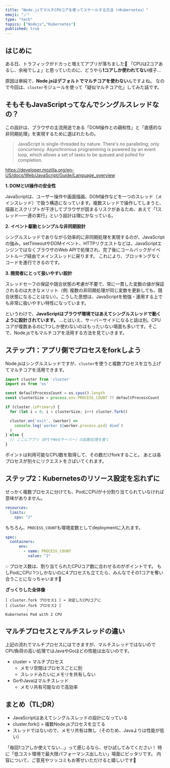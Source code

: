 ```yaml
---
title: "Node.jsでマルチCPUコアを使ってスケールする方法（+Kubernetes）"
emoji: "🪄"
type: "tech" 
topics: ["Nodejs","Kubernetes"]
published: true
---
```


## はじめに

ある日、トラフィックがドカっと増えてアプリが落ちました🥹
「CPUは2コアあるし、余裕でしょ」と思っていたのに、どうやら**1コアしか使われてない**様子…

原因は単純で、**Node.jsはデフォルトでマルチコアを使わない**んですよね。
なので今回は、`cluster`モジュールを使って「疑似マルチコア化」してみた話です。

## そもそもJavaScriptってなんでシングルスレッドなの？

この設計は、ブラウザの主流用途である「DOM操作との親和性」と「直感的な非同期処理」を実現するために選ばれたもの。

> JavaScript is single-threaded by nature. There's no paralleling; only concurrency. Asynchronous programming is powered by an event loop, which allows a set of tasks to be queued and polled for completion.

https://developer.mozilla.org/en-US/docs/Web/JavaScript/Guide/Language_overview


**1. DOMとUI操作の安全性**

JavaScriptは、ユーザー操作や画面描画、DOM操作などを一つのスレッド（メインスレッド）で扱う構造になっています。複数スレッドで操作してしまうと、描画とスクリプトが干渉してブラウザが固まるリスクがあるため、あえて「1スレッド—一連の実行」という設計は理にかなっている。

**2. イベント駆動とシンプルな非同期設計**

シングルスレッドでありながら効率的に非同期処理を実現するのが、JavaScriptの強み。setTimeoutやDOMイベント、HTTPリクエストなどは、JavaScriptエンジンではなくブラウザのWeb APIで処理され、完了後にコールバックがイベントループ経由でメインスレッドに戻ります。
これにより、ブロッキングなくコードを進行できるのです。

**3. 開発者にとって扱いやすい設計**

スレッドセーフの保証や競合状態の考慮が不要で、常に一貫した変数の値が保証されるのは大きなメリット（例: 複数の非同期処理が同じ変数を更新しても、競合状態になることはない）。こうした思想は、JavaScriptを勉強・運用する上でも非常に扱いやすい特性になっています。

というわけで、**JavaScriptはブラウザ環境ではあえてシングルスレッドで動くように設計されています。**
…とはいえ、サーバーサイドになると話は別。CPUコアが複数あるのに1つしか使わないのはもったいない場面も多いです。そこで、Node.jsでもマルチコアを活用する方法を見ていきます。

## ステップ1：アプリ側でプロセスをforkしよう

Node.jsはシングルスレッドですが、`cluster`を使うと複数プロセスを立ち上げてマルチコアを活用できます。

```ts
import cluster from 'cluster'
import os from 'os'

const defaultProcessCount = os.cpus().length
const clusterSize = process.env.PROCESS_COUNT ?? defaultProcessCount

if (cluster.isPrimary) {
  for (let i = 0; i < clusterSize; i++) cluster.fork()

  cluster.on('exit', (worker) =>
    console.log(`worker ${worker.process.pid} died`)
  )
} else {
  // ここにアプリ（APIやWebサーバー）の起動処理を書く
}
```

ポイントは利用可能なCPU数を取得して、その数だけforkすること。
あとは各プロセスが別々にリクエストをさばいてくれます。

## ステップ2：Kubernetesのリソース設定を忘れずに

せっかく複数プロセスに分けても、PodにCPUが十分割り当てられていなければ意味がありません。

```yaml
resources:
  limits:
    cpu: "2"
```

もちろん、`PROCESS_COUNT`も環境変数としてdeploymentに入れます。

```yaml
spec:
  containers:
      env:
        - name: PROCESS_COUNT
          value: "2"
```

💡 プロセス数は、割り当てられたCPUコア数に合わせるのがポイントです。
もしPodにCPU 1つしかないのに4プロセスも立てたら、みんなでその1コアを奪い合うことになっちゃいます🥲

**ざっくりした全体像**

```
[ cluster.fork プロセス1 ] ⬅ 決定したCPUコアに
[ cluster.fork プロセス2 ]
         ⋮
Kubernetes Pod with 2 CPU
```

## マルチプロセスとマルチスレッドの違い

上記の流れでマルチプロセスにはできますが、マルチスレッドではないのでCPU負荷の高い処理ではJavaやGoほどの性能は出ないのです。

- cluster = マルチプロセス
  - メモリ空間はプロセスごとに別
  - スレッドみたいにメモリを共有しない
- GoやJavaはマルチスレッド
	- メモリ共有可能なので高効率

## まとめ（TL;DR）

-	JavaScriptはあえてシングルスレッドの設計になっている
-	cluster.fork() = 複数Node.jsプロセスを立てる
-	スレッドではないので、メモリ共有は無し（そのため、Javaよりは性能が低い）

「毎回1コアしか使えてない…」って感じるなら、ぜひ試してみてください！
特に「低コスト環境で最大限パフォーマンス出したい」場面にピッタリです。
内容について、ご意見やツッコミもお寄せいただけると嬉しいです🥰
